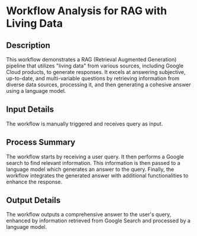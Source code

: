 # Workflow Analysis for RAG with Living Data

## Description
This workflow demonstrates a RAG (Retrieval Augmented Generation) pipeline that utilizes "living data" from various sources, including Google Cloud products, to generate responses. It excels at answering subjective, up-to-date, and multi-variable questions by retrieving information from diverse data sources, processing it, and then generating a cohesive answer using a language model.

## Input Details
The workflow is manually triggered and receives query as input.

## Process Summary
The workflow starts by receiving a user query. It then performs a Google search to find relevant information. This information is then passed to a language model which generates an answer to the query. Finally, the workflow integrates the generated answer with additional functionalities to enhance the response.

## Output Details
The workflow outputs a comprehensive answer to the user's query, enhanced by information retrieved from Google Search and processed by a language model.
